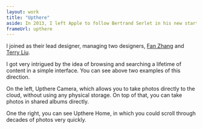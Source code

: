 ```yaml
---
layout: work
title: "Upthere"
aside: In 2013, I left Apple to follow Bertrand Serlet in his new startup, [Upthere](https://www.theverge.com/2015/10/29/9632904/upthere-cloud-file-storage-bertrand-serlet). The mission of the company was to build a cloud storage for a lifetime of stuff.
frameUrl: upthere
---
```

I joined as their lead designer, managing two designers, [Fan Zhang](http://fan.design/) and [Terry Liu](http://tyliu.com).

I got very intrigued by the idea of browsing and searching a lifetime of content in a simple interface. You can see above two examples of this direction.

On the left, Upthere Camera, which allows you to take photos directly to the cloud, without using any physical storage. On top of that, you can take photos in shared albums directly.

One the right, you can see Upthere Home, in which you could scroll through decades of photos very quickly.
